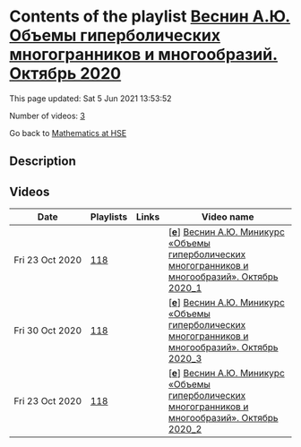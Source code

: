 # Contents of the playlist [Веснин А.Ю. Объемы гиперболических многогранников и многообразий. Октябрь 2020](https://www.youtube.com/playlist?list=PLq3E5oubNNoBj_3nEEFCm4oatrbAfpWVF)

This page updated: Sat 5 Jun 2021 13:53:52

Number of videos: [3](#videos)

Go back to [Mathematics at HSE](../README.md)

## Description



## Videos

|Date|Playlists|Links|Video name|
|---|---|---|---|
| Fri&nbsp;23&nbsp;Oct&nbsp;2020 | [118](../playlists/118 "Веснин А.Ю. Объемы гиперболических многогранников и многообразий. Октябрь 2020") |  | [[**e**](https://studio.youtube.com/video/f-2cA1f5ilo/edit "Edit")] [Веснин А.Ю. Миникурс «Объемы гиперболических многогранников и многообразий». Октябрь 2020_1](https://www.youtube.com/watch?v=f-2cA1f5ilo&list=PLq3E5oubNNoBj_3nEEFCm4oatrbAfpWVF "Лекция 1. «Объемы многогранников в пространстве Лобачевского». 16.10.2020") |
| Fri&nbsp;30&nbsp;Oct&nbsp;2020 | [118](../playlists/118 "Веснин А.Ю. Объемы гиперболических многогранников и многообразий. Октябрь 2020") |  | [[**e**](https://studio.youtube.com/video/G12kW1YYaDs/edit "Edit")] [Веснин А.Ю. Миникурс «Объемы гиперболических многогранников и многообразий». Октябрь 2020_3](https://www.youtube.com/watch?v=G12kW1YYaDs&list=PLq3E5oubNNoBj_3nEEFCm4oatrbAfpWVF "Лекция 3. Прямоугольные многообразия и прямоугольные зацепления. 30.10.2020") |
| Fri&nbsp;23&nbsp;Oct&nbsp;2020 | [118](../playlists/118 "Веснин А.Ю. Объемы гиперболических многогранников и многообразий. Октябрь 2020") |  | [[**e**](https://studio.youtube.com/video/ac2LYAFlW54/edit "Edit")] [Веснин А.Ю. Миникурс «Объемы гиперболических многогранников и многообразий». Октябрь 2020_2](https://www.youtube.com/watch?v=ac2LYAFlW54&list=PLq3E5oubNNoBj_3nEEFCm4oatrbAfpWVF "Лекция 2. Объемы гиперболических 3-многообразий. 23.10.2020") |
